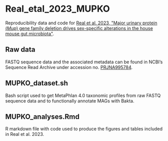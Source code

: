 # Real_etal_2023_MUPKO
Reproducibility data and code for [Real et al. 2023, "Major urinary protein (_Mup_) gene family deletion drives sex-specific alterations in the house mouse gut microbiota"](https://doi.org/10.1128/spectrum.03566-23).

## Raw data
FASTQ sequence data and the associated metadata can be found in NCBI’s Sequence Read Archive under accession no. [PRJNA995784](https://www.ncbi.nlm.nih.gov/sra/PRJNA995784).

## MUPKO_dataset.sh
Bash script used to get MetaPhlan 4.0 taxonomic profiles from raw FASTQ sequence data and to functionally annotate MAGs with Bakta.

## MUPKO_analyses.Rmd
R markdown file with code used to produce the figures and tables included in Real et al. 2023.
